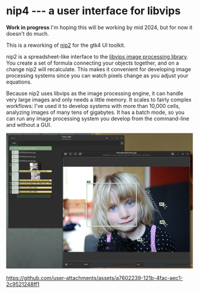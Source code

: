 # nip4 --- a user interface for libvips

**Work in progress** I'm hoping this will be working by mid 2024, but for
now it doesn't do much.

This is a reworking of [nip2](https://github.com/libvips/nip2) for the gtk4
UI toolkit.

nip2 is a spreadsheet-like interface to the [libvips image processing
library](https://libvips.github.io/libvips). You create a set of formula 
connecting your objects together, and on a change nip2 will recalculate. 
This makes it convenient for developing image processing systems since you 
can watch pixels change as you adjust your equations.

Because nip2 uses libvips as the image processing engine, it can handle very
large images and only needs a little memory. It scales to fairly complex
workflows: I've used it to develop systems with more than 10,000 cells,
analyzing images of many tens of gigabytes. It has a batch mode, so you
can run any image processing system you develop from the command-line and
without a GUI.

[![Screenshot](images/shot1.png)](images/shot1.png)

https://github.com/user-attachments/assets/a7602239-121b-4fac-aec1-2c9521248ff1
